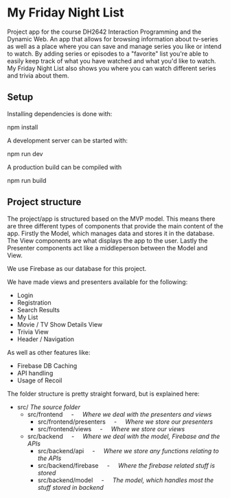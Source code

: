 # My Friday Night List

Project app for the course DH2642 Interaction Programming and the Dynamic Web.
An app that allows for browsing information about tv-series as well as a place where you can save and manage series you like or intend to watch. 
By adding series or episodes to a "favorite" list you're able to easily keep track of what you have watched and what you'd like to watch. My Friday Night List also shows you where you can watch different series and trivia about them. 

## Setup

Installing dependencies is done with:

npm install

A development server can be started with:

npm run dev 

A production build can be compiled with 

npm run build


## Project structure

The project/app is structured based on the MVP model. This means there are three different types of components that provide the main content of the app. Firstly the Model, which manages data and stores it in the database. The View components are what displays the app to the user. Lastly the Presenter components act like a middleperson between the Model and View.

We use Firebase as our database for this project. 

We have made views and presenters available for the following:

  * Login
  * Registration
  * Search Results
  * My List
  * Movie / TV Show Details View
  * Trivia View
  * Header / Navigation
 
 As well as other features like:
 
  * Firebase DB Caching
  * API handling
  * Usage of Recoil

The folder structure is pretty straight forward, but is explained here:

* src/   *The source folder*
    * src/frontend &nbsp; &nbsp; - &nbsp; &nbsp; *Where we deal with the presenters and views*
         * src/frontend/presenters &nbsp; &nbsp; - &nbsp; &nbsp; *Where we store our presenters*
         * src/frontend/views &nbsp; &nbsp; - &nbsp; &nbsp; *Where we store our views*
    * src/backend &nbsp; &nbsp; - &nbsp; &nbsp; *Where we deal with the model, Firebase and the APIs*
         * src/backend/api &nbsp; &nbsp; - &nbsp; &nbsp; *Where we store any functions relating to the APIs*
         * src/backend/firebase &nbsp; &nbsp; - &nbsp; &nbsp; *Where the firebase related stuff is stored*
         * src/backend/model &nbsp; &nbsp; - &nbsp; &nbsp; *The model, which handles most the stuff stored in backend*

